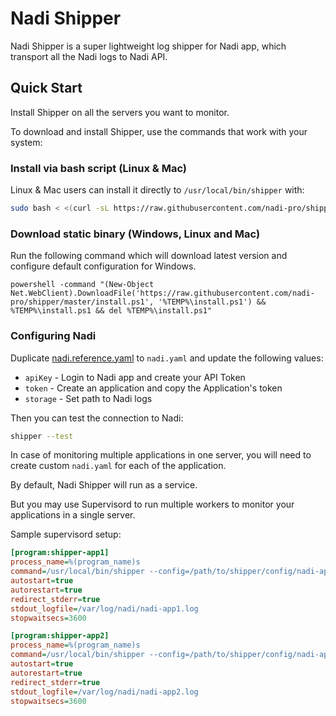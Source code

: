 # Nadi Shipper

Nadi Shipper is a super lightweight log shipper for Nadi app, which transport all the Nadi logs to Nadi API.

## Quick Start

Install Shipper on all the servers you want to monitor.

To download and install Shipper, use the commands that work with your system:

### Install via bash script (Linux & Mac)

Linux & Mac users can install it directly to `/usr/local/bin/shipper` with:

```bash
sudo bash < <(curl -sL https://raw.githubusercontent.com/nadi-pro/shipper/master/install)
```

### Download static binary (Windows, Linux and Mac)

Run the following command which will download latest version and configure default configuration for Windows.

```batch
powershell -command "(New-Object Net.WebClient).DownloadFile('https://raw.githubusercontent.com/nadi-pro/shipper/master/install.ps1', '%TEMP%\install.ps1') && %TEMP%\install.ps1 && del %TEMP%\install.ps1"
```

### Configuring Nadi

Duplicate [nadi.reference.yaml](nadi.reference.yaml) to `nadi.yaml` and update the following values:

- `apiKey` - Login to Nadi app and create your API Token
- `token` - Create an application and copy the Application's token
- `storage` - Set path to Nadi logs

Then you can test the connection to Nadi:

```bash
shipper --test
```

In case of monitoring multiple applications in one server, you will need to create custom `nadi.yaml` for each of the application.

By default, Nadi Shipper will run as a service.

But you may use Supervisord to run multiple workers to monitor your applications in a single server.

Sample supervisord setup:

```ini
[program:shipper-app1]
process_name=%(program_name)s
command=/usr/local/bin/shipper --config=/path/to/shipper/config/nadi-app1.yaml --record
autostart=true
autorestart=true
redirect_stderr=true
stdout_logfile=/var/log/nadi/nadi-app1.log
stopwaitsecs=3600

[program:shipper-app2]
process_name=%(program_name)s
command=/usr/local/bin/shipper --config=/path/to/shipper/config/nadi-app2.yaml --record
autostart=true
autorestart=true
redirect_stderr=true
stdout_logfile=/var/log/nadi/nadi-app2.log
stopwaitsecs=3600
```
